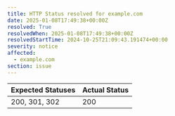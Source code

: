 ```yaml
---
title: HTTP Status resolved for example.com
date: 2025-01-08T17:49:38+00:00Z
resolved: True
resolvedWhen: 2025-01-08T17:49:38+00:00Z
resolvedStartTime: 2024-10-25T21:09:43.191474+00:00
severity: notice
affected:
  - example.com
section: issue
---
```


| Expected Statuses | Actual Status  |
|-------------------|----------------|
| 200, 301, 302 | 200 |
